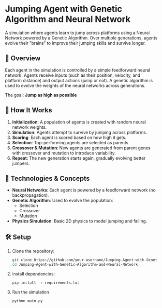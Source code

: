 # Jumping Agent with Genetic Algorithm and Neural Network

A simulation where agents learn to jump across platforms using a Neural Network powered by a Genetic Algorithm. Over multiple generations, agents evolve their "brains" to improve their jumping skills and survive longer.

## 🧠 Overview

Each agent in the simulation is controlled by a simple feedforward neural network. Agents receive inputs (such as their position, velocity, and platform distance) and output actions (jump or not). A genetic algorithm is used to evolve the weights of the neural networks across generations.

The goal: **Jump as high as possible**

## 🔁 How It Works

1. **Initialization**: A population of agents is created with random neural network weights.
2. **Simulation**: Agents attempt to survive by jumping across platforms.
3. **Scoring**: Each agent is scored based on how high it gets.
4. **Selection**: Top-performing agents are selected as parents.
5. **Crossover & Mutation**: New agents are generated from parent genes with crossover and mutation to introduce variability.
6. **Repeat**: The new generation starts again, gradually evolving better jumpers.

## 🧬 Technologies & Concepts

- **Neural Networks**: Each agent is powered by a feedforward network (no backpropagation).
- **Genetic Algorithm**: Used to evolve the population:
  - Selection
  - Crossover
  - Mutation
- **Physics Simulation**: Basic 2D physics to model jumping and falling.

## 🛠️ Setup

1. Clone the repository:
   ```bash
   git clone https://github.com/your-username/Jumping-Agent-with-Genetic-Algorithm-and-Neural-Network.git
   cd Jumping-Agent-with-Genetic-Algorithm-and-Neural-Network
   ```

2. Install dependencies:
    ```bash
    pip install -r requirements.txt
    ```

3. Run the simulation
    ```bash
    python main.py
    ```